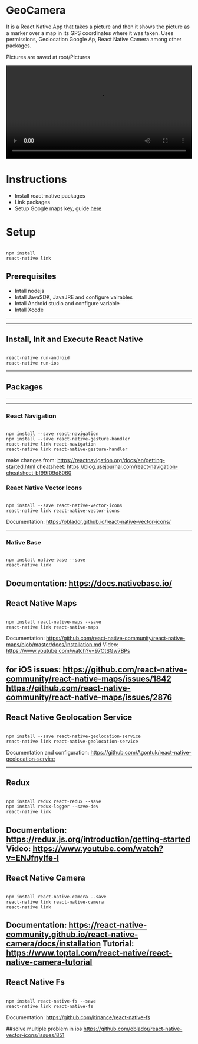 # GeoCamera
It is a React Native App that takes a picture and then it shows the picture as a marker over a map in its GPS coordinates where it was taken. Uses permissions, Geolocation Google Ap, React Native Camera among other packages.

Pictures are saved at root/Pictures


<p align="center">
<video width="100%" controls>
  <source src="https://www.jonathanvargas.ml/wp-content/uploads/2019/06/GeoCamera.mp4" type="video/mp4">
Your browser does not support the video tag.
</video>
</p>


# Instructions
  - Install react-native packages
  - Link packages 
  - Setup Google maps key, guide [here](https://github.com/react-native-community/react-native-maps/blob/master/docs/installation.md)

# Setup

```shell

npm install
react-native link

```




## Prerequisites
  - Intall nodejs
  - Intall JavaSDK, JavaJRE and configure vairables
  - Intall Android studio and configure variable
  - Intall Xcode
---

---

## Install, Init and Execute React Native

```shell

react-native run-android
react-native run-ios

```

---
## Packages
---

---
### React Navigation
```shell

npm install --save react-navigation
npm install --save react-native-gesture-handler
react-native link react-navigation
react-native link react-native-gesture-handler

```

make changes from: https://reactnavigation.org/docs/en/getting-started.html
cheatsheet: https://blog.usejournal.com/react-navigation-cheatsheet-bf99f09d8060


### React Native Vector Icons

```shell

npm install --save react-native-vector-icons
react-native link react-native-vector-icons

```

Documentation: https://oblador.github.io/react-native-vector-icons/

---

### Native Base

```shell

npm install native-base --save
react-native link

```

Documentation: https://docs.nativebase.io/
---


## React Native Maps

```shell

npm install react-native-maps --save
react-native link react-native-maps

```

Documentation: https://github.com/react-native-community/react-native-maps/blob/master/docs/installation.md
Video: https://www.youtube.com/watch?v=97OtSGw7BPs

for iOS issues:
https://github.com/react-native-community/react-native-maps/issues/1842
https://github.com/react-native-community/react-native-maps/issues/2876
---

## React Native Geolocation Service

```shell

npm install --save react-native-geolocation-service
react-native link react-native-geolocation-service

```

Documentation and configuration: https://github.com/Agontuk/react-native-geolocation-service

---

## Redux

```shell

npm install redux react-redux --save
npm install redux-logger --save-dev
react-native link

```

Documentation: https://redux.js.org/introduction/getting-started
Video: https://www.youtube.com/watch?v=ENJfnyIfe-I
---

## React Native Camera

```shell

npm install react-native-camera --save
react-native link react-native-camera
react-native link

```

Documentation: https://react-native-community.github.io/react-native-camera/docs/installation
Tutorial: https://www.toptal.com/react-native/react-native-camera-tutorial
---

## React Native Fs

```shell

npm install react-native-fs --save
react-native link react-native-fs

```

Documentation: https://github.com/itinance/react-native-fs


##solve multiple problem in ios
https://github.com/oblador/react-native-vector-icons/issues/851

